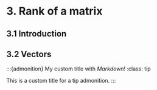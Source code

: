 # 3. Rank of a matrix

## 3.1 Introduction

## 3.2 Vectors
:::{admonition} My custom title with *Markdown*!
:class: tip

This is a custom title for a tip admonition.
:::